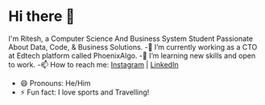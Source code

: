 # Hi there 👋
I'm Ritesh, a Computer Science And Business System Student Passionate About Data, Code, & Business Solutions.
-🔭 I’m currently working as a CTO at Edtech platform called PhoenixAlgo.
-🌱 I’m learning new skills and open to work.
-📫 How to reach me: [Instagram](https://www.instagram.com/ritesh_rathod_official/) | [LinkedIn](www.linkedin.com/in/ritesh-rathod-34a5a3329)
- 😄 Pronouns: He/Him
- ⚡ Fun fact: I love sports and Travelling!
